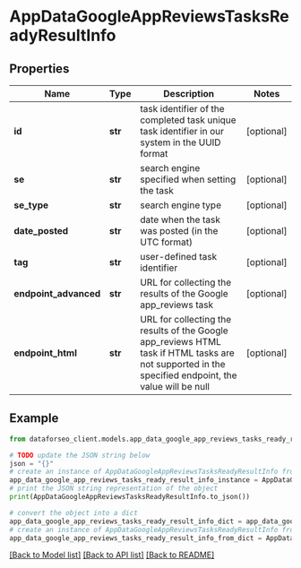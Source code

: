# AppDataGoogleAppReviewsTasksReadyResultInfo


## Properties

Name | Type | Description | Notes
------------ | ------------- | ------------- | -------------
**id** | **str** | task identifier of the completed task unique task identifier in our system in the UUID format | [optional] 
**se** | **str** | search engine specified when setting the task | [optional] 
**se_type** | **str** | search engine type | [optional] 
**date_posted** | **str** | date when the task was posted (in the UTC format) | [optional] 
**tag** | **str** | user-defined task identifier | [optional] 
**endpoint_advanced** | **str** | URL for collecting the results of the Google app_reviews task | [optional] 
**endpoint_html** | **str** | URL for collecting the results of the Google app_reviews HTML task if HTML tasks are not supported in the specified endpoint, the value will be null | [optional] 

## Example

```python
from dataforseo_client.models.app_data_google_app_reviews_tasks_ready_result_info import AppDataGoogleAppReviewsTasksReadyResultInfo

# TODO update the JSON string below
json = "{}"
# create an instance of AppDataGoogleAppReviewsTasksReadyResultInfo from a JSON string
app_data_google_app_reviews_tasks_ready_result_info_instance = AppDataGoogleAppReviewsTasksReadyResultInfo.from_json(json)
# print the JSON string representation of the object
print(AppDataGoogleAppReviewsTasksReadyResultInfo.to_json())

# convert the object into a dict
app_data_google_app_reviews_tasks_ready_result_info_dict = app_data_google_app_reviews_tasks_ready_result_info_instance.to_dict()
# create an instance of AppDataGoogleAppReviewsTasksReadyResultInfo from a dict
app_data_google_app_reviews_tasks_ready_result_info_from_dict = AppDataGoogleAppReviewsTasksReadyResultInfo.from_dict(app_data_google_app_reviews_tasks_ready_result_info_dict)
```
[[Back to Model list]](../README.md#documentation-for-models) [[Back to API list]](../README.md#documentation-for-api-endpoints) [[Back to README]](../README.md)


